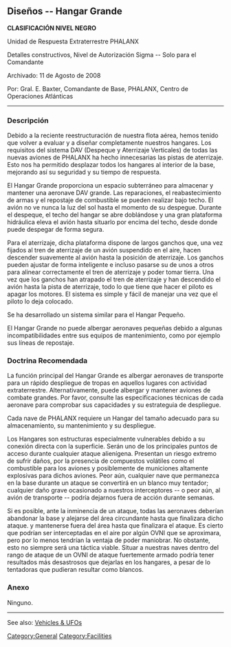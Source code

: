 ## Diseños -- Hangar Grande

**CLASIFICACIÓN NIVEL NEGRO**

Unidad de Respuesta Extraterrestre PHALANX

Detalles constructivos, Nivel de Autorización Sigma -- Solo para el
Comandante

Archivado: 11 de Agosto de 2008

Por: Gral. E. Baxter, Comandante de Base, PHALANX, Centro de Operaciones
Atlánticas

------------------------------------------------------------------------

### Descripción

Debido a la reciente reestructuración de nuestra flota aérea, hemos
tenido que volver a evaluar y a diseñar completamente nuestros hangares.
Los requisitos del sistema DAV (Despeque y Aterrizaje Verticales) de
todas las nuevas aviones de PHALANX ha hecho innecesarias las pistas de
aterrizaje. Esto nos ha permitido desplazar todos los hangares al
interior de la base, mejorando así su seguridad y su tiempo de
respuesta.

El Hangar Grande proporciona un espacio subterráneo para almacenar y
mantener una aeronave DAV grande. Las reparaciones, el reabastecimiento
de armas y el repostaje de combustible se pueden realizar bajo techo. El
avión no ve nunca la luz del sol hasta el momento de su despegue.
Durante el despeque, el techo del hangar se abre doblándose y una gran
plataforma hidráulica eleva el avión hasta situarlo por encima del
techo, desde donde puede despegar de forma segura.

Para el aterrizaje, dicha plataforma dispone de largos ganchos que, una
vez fijados al tren de aterrizaje de un avión suspendido en el aire,
hacen descender suavemente al avión hasta la posición de aterrizaje. Los
ganchos pueden ajustar de forma inteligente e incluso pasarse su de unos
a otros para alinear correctamente el tren de aterrizaje y poder tomar
tierra. Una vez que los ganchos han atrapado el tren de aterrizaje y han
descendido el avión hasta la pista de aterrizaje, todo lo que tiene que
hacer el piloto es apagar los motores. El sistema es simple y fácil de
manejar una vez que el piloto lo deja colocado.

Se ha desarrollado un sistema similar para el Hangar Pequeño.

El Hangar Grande no puede albergar aeronaves pequeñas debido a algunas
incompatibilidades entre sus equipos de mantenimiento, como por ejemplo
sus líneas de repostaje.

### Doctrina Recomendada

La función principal del Hangar Grande es albergar aeronaves de
transporte para un rápido despliegue de tropas en aquellos lugares con
actividad extraterrestre. Alternativamente, puede albergar y mantener
aviones de combate grandes. Por favor, consulte las especificaciones
técnicas de cada aeronave para comprobar sus capacidades y su
estrateguia de despliegue.

Cada nave de PHALANX requiere un Hangar del tamaño adecuado para su
almacenamiento, su mantenimiento y su despliegue.

Los Hangares son estructuras especialmente vulnerables debido a su
conexión directa con la superficie. Serán uno de los principales puntos
de acceso durante cualquier ataque alienígena. Presentan un riesgo
extremo de sufrir daños, por la presencia de compuestos volátiles como
el combustible para los aviones y posiblemente de municiones altamente
explosivas para dichos aviones. Peor aún, cualquier nave que permanezca
en la base durante un ataque se convertirá en un blanco muy tentador;
cualquier daño grave ocasionado a nuestros interceptores -- o peor aún,
al avión de transporte -- podría dejarnos fuera de acción durante
semanas.

Si es posible, ante la inminencia de un ataque, todas las aeronaves
deberían abandonar la base y alejarse del área circundante hasta que
finalizara dicho ataque. y mantenerse fuera del área hasta que
finalizara el ataque. Es cierto que podrían ser interceptadas en el aire
por algún OVNI que se aproximara, pero por lo menos tendrían la ventaja
de poder maniobrar. No obstante, esto no siempre será una táctica
viable. Situar a nuestras naves dentro del rango de ataque de un OVNI de
ataque fuertemente armado podría tener resultados más desastrosos que
dejarlas en los hangares, a pesar de lo tentadoras que pudieran resultar
como blancos.

### Anexo

Ninguno.

------------------------------------------------------------------------

See also: [Vehicles & UFOs](Vehicles_&_UFOs "wikilink")

[Category:General](Category:General "wikilink")
[Category:Facilities](Category:Facilities "wikilink")